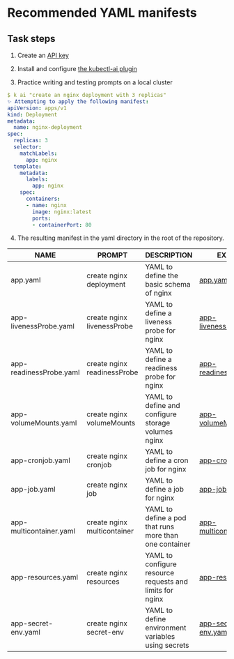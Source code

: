 # Recommended YAML manifests

## Task steps
1. Create an [API key](https://platform.openai.com/account/api-keys)   

2. Install and configure [the kubectl-ai plugin](https://github.com/sozercan/kubectl-ai)

3. Practice writing and testing prompts on a local cluster
```yaml
$ k ai "create an nginx deployment with 3 replicas"
✨ Attempting to apply the following manifest:
apiVersion: apps/v1
kind: Deployment
metadata:
  name: nginx-deployment
spec:
  replicas: 3
  selector:
    matchLabels:
      app: nginx
  template:
    metadata:
      labels:
        app: nginx
    spec:
      containers:
      - name: nginx
        image: nginx:latest
        ports:
        - containerPort: 80
```

4. The resulting manifest in the yaml directory in the root of the repository.

| NAME| PROMPT | DESCRIPTION | EXAMPLE |
|-|-|-|-|
| app.yaml| create nginx deployment | YAML to define the basic schema of nginx              | [app.yaml](yaml/app.yaml)                 |
| app-livenessProbe.yaml      | create nginx livenessProbe | YAML to define a liveness probe for nginx                    | [app-livenessProbe.yaml](yaml/app-livenessProbe.yaml) |
| app-readinessProbe.yaml     | create nginx readinessProbe | YAML to define a readiness probe for nginx                   | [app-readinessProbe.yaml](yaml/app-readinessProbe.yaml) |
| app-volumeMounts.yaml       | create nginx volumeMounts | YAML to define and configure storage volumes nginx       | [app-volumeMounts.yaml](yaml/app-volumeMounts.yaml) |
| app-cronjob.yaml            | create nginx cronjob| YAML to define a cron job for nginx                       | [app-cronjob.yaml](yaml/app-cronjob.yaml) |
| app-job.yaml                |create nginx job | YAML to define a job for nginx                            | [app-job.yaml](yaml/app-job.yaml) |
| app-multicontainer.yaml     | create nginx multicontainer | YAML to define a pod that runs more than one container                  | [app-multicontainer.yaml](yaml/app-multicontainer.yaml) |
| app-resources.yaml          | create nginx resources | YAML to configure resource requests and limits for nginx     | [app-resources.yaml](yaml/app-resources.yaml) |
| app-secret-env.yaml         | create nginx secret-env    | YAML to define environment variables using secrets                      | [app-secret-env.yaml](yaml/app-secret-env.yaml) |
